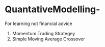 # QuantativeModelling-
For learning not financial advice

1) Momentum Trading Strategey 
2) Simple Moving Average Crossover 
